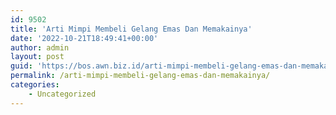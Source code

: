 ```yaml
---
id: 9502
title: 'Arti Mimpi Membeli Gelang Emas Dan Memakainya'
date: '2022-10-21T18:49:41+00:00'
author: admin
layout: post
guid: 'https://bos.awn.biz.id/arti-mimpi-membeli-gelang-emas-dan-memakainya/'
permalink: /arti-mimpi-membeli-gelang-emas-dan-memakainya/
categories:
    - Uncategorized
---
```


